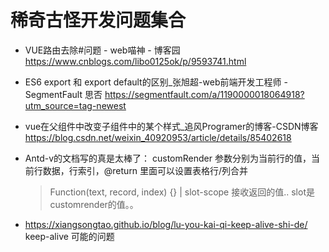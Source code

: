 # 稀奇古怪开发问题集合
* VUE路由去除#问题 - web喵神 - 博客园
https://www.cnblogs.com/libo0125ok/p/9593741.html
* ES6 export 和 export default的区别_张旭超-web前端开发工程师 - SegmentFault 思否
https://segmentfault.com/a/1190000018064918?utm_source=tag-newest
* vue在父组件中改变子组件中的某个样式_追风Programer的博客-CSDN博客
https://blog.csdn.net/weixin_40920953/article/details/85402618
* Antd-v的文档写的真是太棒了：
customRender 	参数分别为当前行的值，当前行数据，行索引，@return 里面可以设置表格行/列合并  
    >  Function(text, record, index) {}  |    slot-scope  接收返回的值.. slot是customrender的值。。

* https://xiangsongtao.github.io/blog/lu-you-kai-qi-keep-alive-shi-de/   keep-alive 可能的问题